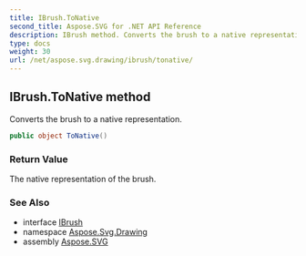 ```yaml
---
title: IBrush.ToNative
second_title: Aspose.SVG for .NET API Reference
description: IBrush method. Converts the brush to a native representation
type: docs
weight: 30
url: /net/aspose.svg.drawing/ibrush/tonative/
---
```

## IBrush.ToNative method

Converts the brush to a native representation.

```csharp
public object ToNative()
```

### Return Value

The native representation of the brush.

### See Also

* interface [IBrush](../)
* namespace [Aspose.Svg.Drawing](../../../aspose.svg.drawing/)
* assembly [Aspose.SVG](../../../)
